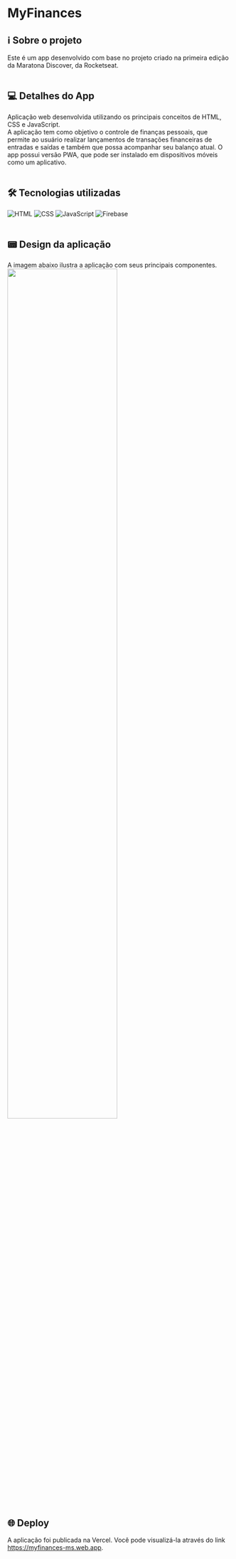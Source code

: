 # MyFinances

## :information_source: Sobre o projeto

Este é um app desenvolvido com base no projeto criado na primeira edição da Maratona Discover, da Rocketseat.
<br/> <br/>

## :computer: Detalhes do App

Aplicação web desenvolvida utilizando os principais conceitos de HTML, CSS e JavaScript.
<br/> A aplicação tem como objetivo o controle de finanças pessoais, que permite ao usuário realizar lançamentos de transações financeiras de entradas e saídas e também que possa acompanhar seu balanço atual.
O app possui versão PWA, que pode ser instalado em dispositivos móveis como um aplicativo.
<br/> <br/>

## 🛠 Tecnologias utilizadas

![HTML](https://img.shields.io/badge/HTML-5-green)
![CSS](https://img.shields.io/badge/CSS-3-green)
![JavaScript](https://img.shields.io/badge/JavaScript--green)
![Firebase](https://img.shields.io/badge/Firebase--green)
<br/> <br/>

## :pager: Design da aplicação

A imagem abaixo ilustra a aplicação com seus principais componentes.
<img width="70%" src="https://user-images.githubusercontent.com/63478857/198122183-a1a342af-c9e0-479e-9140-4a7444c7ba37.PNG"></img>


<br/> <br/>

## 🌐 Deploy

A aplicação foi publicada na Vercel. Você pode visualizá-la através do link https://myfinances-ms.web.app.
